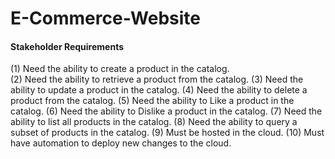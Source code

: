 # E-Commerce-Website


#### Stakeholder Requirements

(1) Need the ability to create a product in the catalog.  
(2) Need the ability to retrieve a product from the catalog.
(3) Need the ability to update a product in the catalog.
(4) Need the ability to delete a product from the catalog.
(5) Need the ability to Like a product in the catalog.
(6) Need the ability to Dislike a product in the catalog.
(7) Need the ability to list all products in the catalog.
(8) Need the ability to query a subset of products in the catalog.
(9) Must be hosted in the cloud.
(10) Must have automation to deploy new changes to the cloud.
